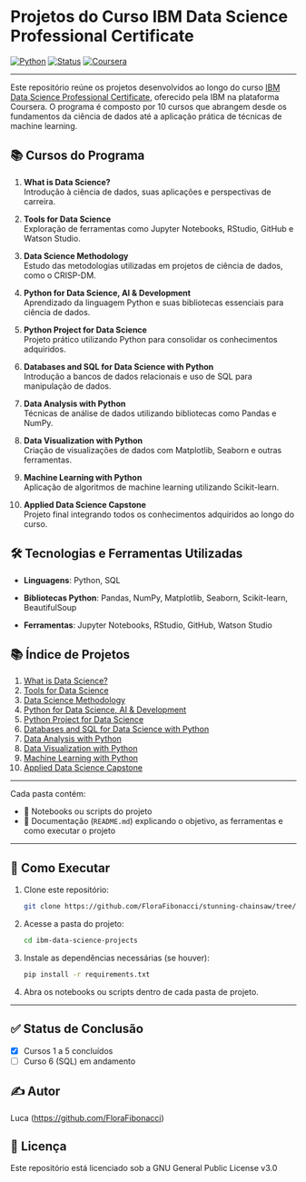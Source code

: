 # Projetos do Curso IBM Data Science Professional Certificate

[![Python](https://img.shields.io/badge/Python-3.11-blue.svg)](https://www.python.org/)
[![Status](https://img.shields.io/badge/Status-Em%20Andamento-yellow.svg)]()
[![Coursera](https://img.shields.io/badge/Coursera-IBM%20Data%20Science-blue.svg)](https://www.coursera.org/professional-certificates/ibm-data-science)

---

Este repositório reúne os projetos desenvolvidos ao longo do curso [IBM Data Science Professional Certificate](https://www.coursera.org/professional-certificates/ibm-data-science), oferecido pela IBM na plataforma Coursera. O programa é composto por 10 cursos que abrangem desde os fundamentos da ciência de dados até a aplicação prática de técnicas de machine learning.

## 📚 Cursos do Programa

1. **What is Data Science?**  
    Introdução à ciência de dados, suas aplicações e perspectivas de carreira.
    
2. **Tools for Data Science**  
    Exploração de ferramentas como Jupyter Notebooks, RStudio, GitHub e Watson Studio.
    
3. **Data Science Methodology**  
    Estudo das metodologias utilizadas em projetos de ciência de dados, como o CRISP-DM.
    
4. **Python for Data Science, AI & Development**  
    Aprendizado da linguagem Python e suas bibliotecas essenciais para ciência de dados.
    
5. **Python Project for Data Science**  
    Projeto prático utilizando Python para consolidar os conhecimentos adquiridos.
    
6. **Databases and SQL for Data Science with Python**  
    Introdução a bancos de dados relacionais e uso de SQL para manipulação de dados.
    
7. **Data Analysis with Python**  
    Técnicas de análise de dados utilizando bibliotecas como Pandas e NumPy.
    
8. **Data Visualization with Python**  
    Criação de visualizações de dados com Matplotlib, Seaborn e outras ferramentas.
    
9. **Machine Learning with Python**  
    Aplicação de algoritmos de machine learning utilizando Scikit-learn.
    
10. **Applied Data Science Capstone**  
    Projeto final integrando todos os conhecimentos adquiridos ao longo do curso.
    

## 🛠️ Tecnologias e Ferramentas Utilizadas

- **Linguagens**: Python, SQL
    
- **Bibliotecas Python**: Pandas, NumPy, Matplotlib, Seaborn, Scikit-learn, BeautifulSoup
    
- **Ferramentas**: Jupyter Notebooks, RStudio, GitHub, Watson Studio
    

## 📚 Índice de Projetos

1. [What is Data Science?](./curso-1-what-is-data-science/README.md)
2. [Tools for Data Science](./curso-2-tools-for-data-science/README.md)
3. [Data Science Methodology](./curso-3-data-science-methodology/README.md)
4. [Python for Data Science, AI & Development](./curso-4-python-for-data-science/README.md)
5. [Python Project for Data Science](./curso-5-python-project/README.md)
6. [Databases and SQL for Data Science with Python](./curso-6-sql-for-data-science/README.md)
7. [Data Analysis with Python](./curso-7-data-analysis-with-python/README.md)
8. [Data Visualization with Python](./curso-8-data-visualization/README.md)
9. [Machine Learning with Python](./curso-9-machine-learning/README.md)
10. [Applied Data Science Capstone](./curso-10-capstone/README.md)

---

Cada pasta contém:
- 📄 Notebooks ou scripts do projeto
- 📑 Documentação (`README.md`) explicando o objetivo, as ferramentas e como executar o projeto

---

## 🚀 Como Executar

1. Clone este repositório:
   ```bash
   git clone https://github.com/FloraFibonacci/stunning-chainsaw/tree/main/ibm-data-science-projects
   ```

2. Acesse a pasta do projeto:
   ```bash
   cd ibm-data-science-projects
   ```

3. Instale as dependências necessárias (se houver):
   ```bash
   pip install -r requirements.txt
   ```

4. Abra os notebooks ou scripts dentro de cada pasta de projeto.

---

## ✅ Status de Conclusão

- [x] Cursos 1 a 5 concluídos
- [ ] Curso 6 (SQL) em andamento

## ✍️ Autor

Luca (https://github.com/FloraFibonacci)


## 📄 Licença

Este repositório está licenciado sob a GNU General Public License v3.0
